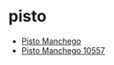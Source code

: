 # pisto

 * [Pisto Manchego](../../index/p/pisto-manchego-10557.json)
 * [Pisto Manchego 10557](../../index/p/pisto-manchego-10557.json)
